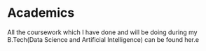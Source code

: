 # Academics
All the coursework which I have done and will be doing during my B.Tech(Data Science and Artificial Intelligence) can be found her.e

